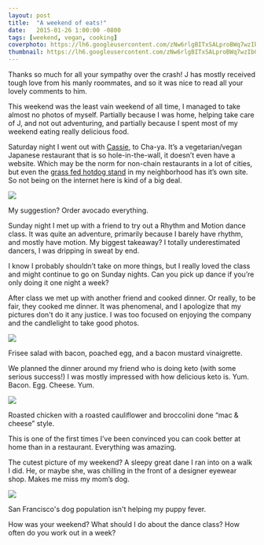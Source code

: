```yaml
---
layout: post
title:  "A weekend of eats!"
date:   2015-01-26 1:00:00 -0800
tags: [weekend, vegan, cooking]
coverphoto: https://lh6.googleusercontent.com/zNw6rlgBITxSALproBWq7wzIbGk3iKjaqFhtrFdvvvGi=w794-h500-no
thumbnail: https://lh6.googleusercontent.com/zNw6rlgBITxSALproBWq7wzIbGk3iKjaqFhtrFdvvvGi=w200-h200-no
---
```


Thanks so much for all your sympathy over the crash! J has mostly received tough love from his manly roommates, and so it was nice to read all your lovely comments to him.

This weekend was the least vain weekend of all time, I managed to take almost no photos of myself. Partially because I was home, helping take care of J, and not out adventuring, and partially because I spent most of my weekend eating really delicious food.

Saturday night I went out with [Cassie](//www.almostgettingittogether.com), to Cha-ya. It’s a vegetarian/vegan Japanese restaurant that is so hole-in-the-wall, it doesn’t even have a website. Which may be the norm for non-chain restaurants in a lot of cities, but even the [grass fed hotdog stand](http://www.letsbefrankdogs.com/) in my neighborhood has it’s own site. So not being on the internet here is kind of a big deal.

![](https://lh3.googleusercontent.com/-xtckJoAjNhc/VMXtbycCoKI/AAAAAAAAUcY/pUCfBCa8eTo/s716-no/IMG_6355.JPG)<div class="caption">My suggestion? Order avocado everything.</div>

Sunday night I met up with a friend to try out a Rhythm and Motion dance class. It was quite an adventure, primarily because I barely have rhythm, and mostly have motion. My biggest takeaway? I totally underestimated dancers, I was dripping in sweat by end.

I know I probably shouldn’t take on more things, but I really loved the class and might continue to go on Sunday nights. Can you pick up dance if you’re only doing it one night a week?

After class we met up with another friend and cooked dinner. Or really, to be fair, they cooked me dinner. It was phenomenal, and I apologize that my pictures don't do it any justice. I was too focused on enjoying the company and the candlelight to take good photos.

![](https://lh5.googleusercontent.com/CVE_vrsa_m7WGU8LJMyxwpKCCMqdbzhGaWKI8i5ca4xK=w958-h716-no)<div class="caption">Frisee salad with bacon, poached egg, and a bacon mustard vinaigrette.</div>

We planned the dinner around my friend who is doing keto (with some serious success!) I was mostly impressed with how delicious keto is. Yum. Bacon. Egg. Cheese. Yum.

![](https://lh5.googleusercontent.com/-6-ji7SCwjuA/VMXvNKLtZjI/AAAAAAAAUgg/zFMsWyMB96c/w955-h716-no/15%2B-%2B1)<div class="caption">Roasted chicken with a roasted cauliflower and broccolini done “mac & cheese” style.</div>

This is one of the first times I’ve been convinced you can cook better at home than in a restaurant. Everything was amazing.

The cutest picture of my weekend? A sleepy great dane I ran into on a walk I did. He, or maybe she, was chilling in the front of a designer eyewear shop. Makes me miss my mom’s dog. 

![](https://lh6.googleusercontent.com/-5MEWODkUSvg/VMXtQl9ogoI/AAAAAAAAUas/dS4syAxWnpQ/w955-h716-no/IMG_6340.JPG)<div class="caption">San Francisco's dog population isn't helping my puppy fever.</div>

How was your weekend? What should I do about the dance class? How often do you work out in a week?
